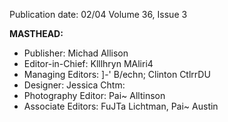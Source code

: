 Publication date: 02/04
Volume 36, Issue 3

**MASTHEAD:**
- Publisher: Michad Allison
- Editor-in-Chief: Klllhryn MAliri4
- Managing Editors: ]-' B/echn; Clinton CtlrrDU
- Designer: Jessica Chtm:
- Photography Editor: Pai~ Alltinson
- Associate Editors: FuJTa Lichtman, Pai~ Austin


